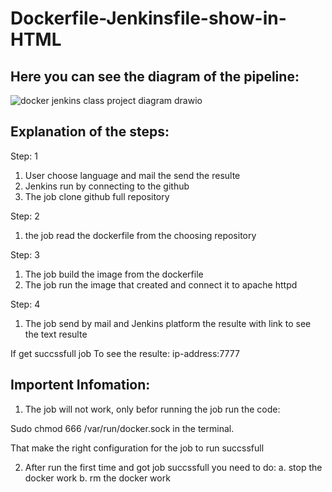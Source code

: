 # Dockerfile-Jenkinsfile-show-in-HTML
Here you can see the diagram of the pipeline:
---------------------------------------------

![docker jenkins class project diagram drawio](https://user-images.githubusercontent.com/106809238/214575536-7b6f5e89-9303-421c-8c50-ab24844258b0.png)

Explanation of the steps:
-------------------------
Step: 1
1. User choose language and mail the send the resulte
2. Jenkins run by connecting to the github 
3. The job clone github full repository

Step: 2
1. the job read the dockerfile from the choosing repository

Step: 3
1. The job build the image from the dockerfile
2. The job run the image that created and connect it to apache httpd

Step: 4
1. The job send by mail and Jenkins platform the resulte with link to see the text resulte

If get succssfull job To see the resulte: ip-address:7777 

Importent Infomation:
---------------------
1. The job will not work, only befor running the job run the code: 

Sudo chmod 666 /var/run/docker.sock in the terminal.

That make the right configuration for the job to run succssfull

2. After run the first time and got job succssfull you need to do:
  a. stop the docker work
  b. rm the docker work


